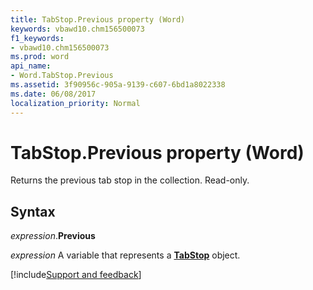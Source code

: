 ```yaml
---
title: TabStop.Previous property (Word)
keywords: vbawd10.chm156500073
f1_keywords:
- vbawd10.chm156500073
ms.prod: word
api_name:
- Word.TabStop.Previous
ms.assetid: 3f90956c-905a-9139-c607-6bd1a8022338
ms.date: 06/08/2017
localization_priority: Normal
---
```



# TabStop.Previous property (Word)

Returns the previous tab stop in the collection. Read-only.


## Syntax

_expression_.**Previous**

_expression_ A variable that represents a **[TabStop](Word.TabStop.md)** object.




[!include[Support and feedback](~/includes/feedback-boilerplate.md)]